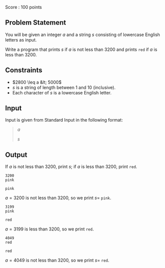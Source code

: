 Score : $100$ points

## Problem Statement

You will be given an integer $a$ and a string $s$ consisting of lowercase English letters as input.

Write a program that prints $s$ if $a$ is not less than $3200$ and prints `red` if $a$ is less than $3200$.

## Constraints

- $2800 \leq a &lt; 5000$
- $s$ is a string of length between $1$ and $10$ (inclusive).
- Each character of $s$ is a lowercase English letter.

## Input

Input is given from Standard Input in the following format:

> $a$
> 
> $s$

## Output

If $a$ is not less than $3200$, print $s$; if $a$ is less than $3200$, print `red`.

```input1
3200
pink
```

```output1
pink
```

$a = 3200$ is not less than $3200$, so we print $s =$ `pink`.

```input2
3199
pink
```

```output2
red
```

$a = 3199$ is less than $3200$, so we print `red`.

```input3
4049
red
```

```output3
red
```

$a = 4049$ is not less than $3200$, so we print $s =$ `red`.